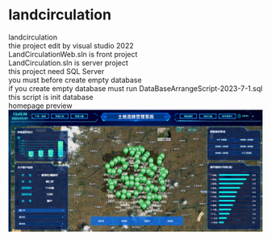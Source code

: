 # landcirculation
landcirculation<br/>
thie project edit by visual studio 2022<br/>
LandCirculationWeb.sln is front project<br/> 
LandCirculation.sln is server project<br/>
this project need SQL Server <br/>
you must before create empty database <br/>
if you create empty database must run DataBaseArrangeScript-2023-7-1.sql this script is init database  <br/>
homepage preview<br/>
<img src="https://github.com/yam126/landcirculation/blob/main/homePage202371.png?raw=true" />
